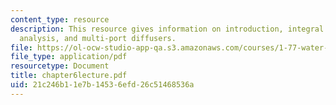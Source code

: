 ```yaml
---
content_type: resource
description: This resource gives information on introduction, integral analysis dimensional
  analysis, and multi-port diffusers.
file: https://ol-ocw-studio-app-qa.s3.amazonaws.com/courses/1-77-water-quality-control-spring-2006/21c246b11e7b14536efd26c51468536a_chapter6lecture.pdf
file_type: application/pdf
resourcetype: Document
title: chapter6lecture.pdf
uid: 21c246b1-1e7b-1453-6efd-26c51468536a
---
```

